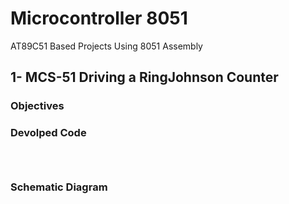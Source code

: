 # Microcontroller 8051 
AT89C51 Based Projects Using 8051 Assembly 

## 1- MCS-51 Driving a RingJohnson Counter
### Objectives
 
 
 
### Devolped Code 
```



```
### Schematic Diagram

